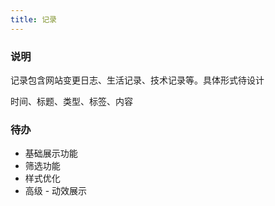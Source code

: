 ```yaml
---
title: 记录
---
```


### 说明
记录包含网站变更日志、生活记录、技术记录等。具体形式待设计

时间、标题、类型、标签、内容

### 待办
- 基础展示功能
- 筛选功能
- 样式优化
- 高级 - 动效展示
